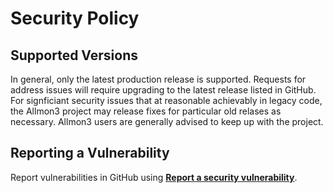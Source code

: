 # Security Policy

## Supported Versions

In general, only the latest production release is supported. Requests for address issues will
require upgrading to the latest release listed in GitHub. For signficiant security issues that
at reasonable achievably in legacy code, the Allmon3 project may release fixes for particular
old relases as necessary. Allmon3 users are generally advised to keep up with the project.

## Reporting a Vulnerability

Report vulnerabilities in GitHub using **[Report a security vulnerability](https://github.com/AllStarLink/Allmon3/security/advisories/new)**.
